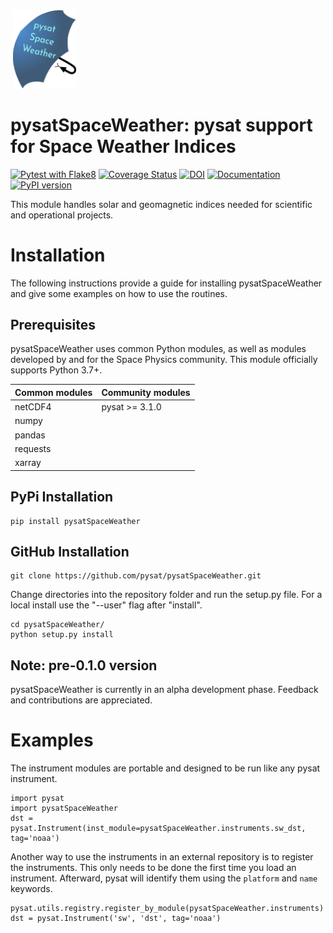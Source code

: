 <div align="left">
        <img height="0" width="0px">
        <img width="20%" src="https://raw.githubusercontent.com/pysat/pysatSpaceWeather/main/docs/figures/pysatSpaceWeather.png" alt="pysatSpaceWeather" title="pysatSpaceWeather" </img>
</div>

# pysatSpaceWeather: pysat support for Space Weather Indices
[![Pytest with Flake8](https://github.com/pysat/pysatSpaceWeather/actions/workflows/main.yml/badge.svg)](https://github.com/pysat/pysatSpaceWeather/actions/workflows/main.yml)
[![Coverage Status](https://coveralls.io/repos/github/pysat/pysatSpaceWeather/badge.svg?branch=main)](https://coveralls.io/github/pysat/pysatSpaceWeather?branch=main)
[![DOI](https://zenodo.org/badge/287377838.svg)](https://zenodo.org/badge/latestdoi/287377838) [![Documentation](https://readthedocs.org/projects/pysatspaceweather/badge/?version=latest)](https://pysatspaceweather.readthedocs.io/en/latest/?badge=latest)
[![PyPI version](https://badge.fury.io/py/pysatSpaceWeather.svg)](https://badge.fury.io/py/pysatSpaceWeather)


This module handles solar and geomagnetic indices needed for scientific and
operational projects.

# Installation

The following instructions provide a guide for installing pysatSpaceWeather and
give some examples on how to use the routines.

## Prerequisites

pysatSpaceWeather uses common Python modules, as well as modules developed by
and for the Space Physics community.  This module officially supports
Python 3.7+.

| Common modules | Community modules |
| -------------- | ----------------- |
| netCDF4        | pysat >= 3.1.0    |
| numpy          |                   |
| pandas         |                   |
| requests       |                   |
| xarray         |                   |


## PyPi Installation
```
pip install pysatSpaceWeather
```

## GitHub Installation
```
git clone https://github.com/pysat/pysatSpaceWeather.git
```

Change directories into the repository folder and run the setup.py file.  For
a local install use the "--user" flag after "install".

```
cd pysatSpaceWeather/
python setup.py install
```

Note: pre-0.1.0 version
-----------------------
pysatSpaceWeather is currently in an alpha development phase.  Feedback and
contributions are appreciated.

# Examples

The instrument modules are portable and designed to be run like any pysat
instrument.

```
import pysat
import pysatSpaceWeather
dst = pysat.Instrument(inst_module=pysatSpaceWeather.instruments.sw_dst, tag='noaa')
```

Another way to use the instruments in an external repository is to register the
instruments.  This only needs to be done the first time you load an instrument.
Afterward, pysat will identify them using the `platform` and `name` keywords.

```
pysat.utils.registry.register_by_module(pysatSpaceWeather.instruments)
dst = pysat.Instrument('sw', 'dst', tag='noaa')
```
